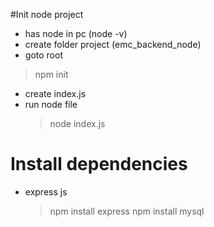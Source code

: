 #Init node project 
  - has node in pc (node -v)
  - create folder project (emc_backend_node)
  - goto root
  > npm init
  - create index.js
  - run node file 
    >node index.js
    
# Install dependencies
  - express js 
    > npm install express
    > npm install mysql
    